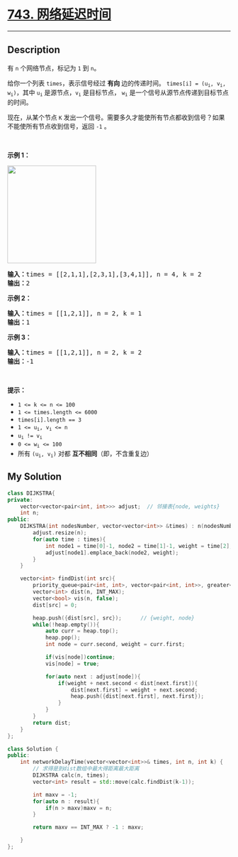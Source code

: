 # [743. 网络延迟时间](https://leetcode-cn.com/problems/network-delay-time/)

---

## Description

<section>
<p>有 <code>n</code> 个网络节点，标记为&nbsp;<code>1</code>&nbsp;到 <code>n</code>。</p>
<p>给你一个列表&nbsp;<code>times</code>，表示信号经过 <strong>有向</strong> 边的传递时间。&nbsp;<code>times[i] = (u<sub>i</sub>, v<sub>i</sub>, w<sub>i</sub>)</code>，其中&nbsp;<code>u<sub>i</sub></code>&nbsp;是源节点，<code>v<sub>i</sub></code>&nbsp;是目标节点， <code>w<sub>i</sub></code>&nbsp;是一个信号从源节点传递到目标节点的时间。</p>
<p>现在，从某个节点&nbsp;<code>K</code>&nbsp;发出一个信号。需要多久才能使所有节点都收到信号？如果不能使所有节点收到信号，返回&nbsp;<code>-1</code> 。</p>
<p>&nbsp;</p>
<p><strong>示例 1：</strong></p>
<p><img style="height: 220px; width: 200px;" src="https://assets.leetcode.com/uploads/2019/05/23/931_example_1.png" alt=""></p>
<pre><strong>输入：</strong>times = [[2,1,1],[2,3,1],[3,4,1]], n = 4, k = 2
<strong>输出：</strong>2
</pre>
<p><strong>示例 2：</strong></p>
<pre><strong>输入：</strong>times = [[1,2,1]], n = 2, k = 1
<strong>输出：</strong>1
</pre>
<p><strong>示例 3：</strong></p>
<pre><strong>输入：</strong>times = [[1,2,1]], n = 2, k = 2
<strong>输出：</strong>-1
</pre>
<p>&nbsp;</p>
<p><strong>提示：</strong></p>
<ul>
	<li><code>1 &lt;= k &lt;= n &lt;= 100</code></li>
	<li><code>1 &lt;= times.length &lt;= 6000</code></li>
	<li><code>times[i].length == 3</code></li>
	<li><code>1 &lt;= u<sub>i</sub>, v<sub>i</sub> &lt;= n</code></li>
	<li><code>u<sub>i</sub> != v<sub>i</sub></code></li>
	<li><code>0 &lt;= w<sub>i</sub> &lt;= 100</code></li>
	<li>所有 <code>(u<sub>i</sub>, v<sub>i</sub>)</code> 对都 <strong>互不相同</strong>（即，不含重复边）</li>
</ul>
</section>


## My Solution

```cpp
class DIJKSTRA{
private:
    vector<vector<pair<int, int>>> adjust;  // 邻接表{node, weights}
    int n;
public:
    DIJKSTRA(int nodesNumber, vector<vector<int>> &times) : n(nodesNumber){
        adjust.resize(n);
        for(auto time : times){
            int node1 = time[0]-1, node2 = time[1]-1, weight = time[2];
            adjust[node1].emplace_back(node2, weight);
        }
    }

    vector<int> findDist(int src){
        priority_queue<pair<int, int>, vector<pair<int, int>>, greater<pair<int, int>>> heap;
        vector<int> dist(n, INT_MAX);
        vector<bool> vis(n, false);
        dist[src] = 0;

        heap.push({dist[src], src});      // {weight, node}
        while(!heap.empty()){
            auto curr = heap.top();
            heap.pop();
            int node = curr.second, weight = curr.first;

            if(vis[node])continue;
            vis[node] = true;

            for(auto next : adjust[node]){
                if(weight + next.second < dist[next.first]){
                    dist[next.first] = weight + next.second;
                    heap.push({dist[next.first], next.first});
                } 
            }
        }
        return dist;
    }
};

class Solution {
public:
    int networkDelayTime(vector<vector<int>>& times, int n, int k) {
        // 求得是到dist数组中最大得距离最大距离
        DIJKSTRA calc(n, times);
        vector<int> result = std::move(calc.findDist(k-1));

        int maxv = -1;
        for(auto n : result){
            if(n > maxv)maxv = n;
        }

        return maxv == INT_MAX ? -1 : maxv;

    }
};
```